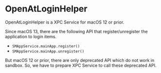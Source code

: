 # OpenAtLoginHelper

OpenAtLoginHelper is a XPC Service for macOS 12 or prior.

Since macOS 13, there are the following API that register/unregister the application to login items.

-   `SMAppService.mainApp.register()`
-   `SMAppService.mainApp.unregister()`

But macOS 12 or prior, there are only deprecated API which do not work in sandbox.
So, we have to prepare XPC Service to call these deprecated API.
